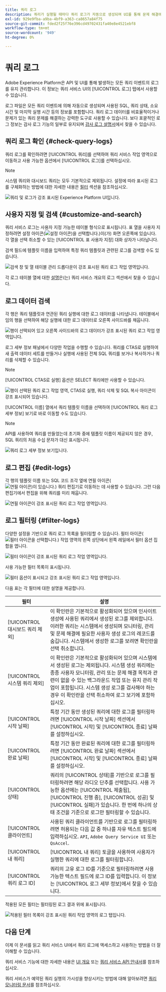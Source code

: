 ```yaml
---
title: 쿼리 로그
description: 쿼리가 실행될 때마다 쿼리 로그가 자동으로 생성되며 UI를 통해 문제 해결에 도움을 줄 수 있습니다. 이 문서에서는 UI의 쿼리 서비스 로그 섹션을 사용하고 탐색하는 방법에 대해 간략하게 설명합니다.
exl-id: 929e9fba-a9ba-4bf9-a363-ca8657a84f75
source-git-commit: fded2f25f76e396cd49702431fa40e8e4521ebf8
workflow-type: tm+mt
source-wordcount: '949'
ht-degree: 0%

---
```


# 쿼리 로그

Adobe Experience Platform은 API 및 UI를 통해 발생하는 모든 쿼리 이벤트의 로그를 유지 관리합니다. 이 정보는 쿼리 서비스 UI의 [!UICONTROL 로그] 탭에서 사용할 수 있습니다.

로그 파일은 모든 쿼리 이벤트에 의해 자동으로 생성되며 사용된 SQL, 쿼리 상태, 소요 시간 및 마지막 실행 시간 등의 정보를 포함합니다. 쿼리 로그 데이터를 비효율적이거나 문제가 있는 쿼리 문제를 해결하는 강력한 도구로 사용할 수 있습니다. 보다 포괄적인 로그 정보는 감사 로그 기능의 일부로 유지되며 [감사 로그 설명서](../../landing/governance-privacy-security/audit-logs/overview.md)에서 찾을 수 있습니다.

## 쿼리 로그 확인 {#check-query-logs}

쿼리 로그를 확인하려면 [!UICONTROL 쿼리]를 선택하여 쿼리 서비스 작업 영역으로 이동하고 사용 가능한 옵션에서 [!UICONTROL 로그]를 선택하십시오.

>[!NOTE]
>
>시스템 쿼리와 대시보드 쿼리는 모두 기본적으로 제외됩니다. 설정에 따라 표시된 로그를 구체화하는 방법에 대한 자세한 내용은 [필터](#filter-logs) 섹션을 참조하십시오.

![쿼리 및 로그가 강조 표시된 Experience Platform UI입니다.](../images/ui/query-log/logs.png)

## 사용자 지정 및 검색 {#customize-and-search}

쿼리 서비스 로그는 사용자 지정 가능한 테이블 형식으로 표시됩니다. 표 열을 사용자 지정하려면 설정 아이콘(![설정 아이콘)을 선택합니다.](/help/images/icons/column-settings.png))이(가) 화면 오른쪽에 있습니다. 각 열을 선택 취소할 수 있는 [!UICONTROL 표 사용자 지정] 대화 상자가 나타납니다.

검색 필드에 템플릿 이름을 입력하여 특정 쿼리 템플릿과 관련된 로그를 검색할 수도 있습니다.

![검색 창 및 열 테이블 관리 드롭다운이 강조 표시된 쿼리 로그 작업 영역입니다.](../images/ui/query-log/customize-logs.png)

각 로그 테이블 열에 대한 [설명](./overview.md#log)은(는) 쿼리 서비스 개요의 로그 섹션에서 찾을 수 있습니다.

## 로그 데이터 검색

각 행은 쿼리 템플릿과 연관된 쿼리 실행에 대한 로그 데이터를 나타냅니다. 테이블에서 임의 행을 선택하여 해당 실행에 대한 로그 데이터로 오른쪽 사이드바를 채웁니다.

![행이 선택되어 있고 오른쪽 사이드바의 로그 데이터가 강조 표시된 쿼리 로그 작업 영역입니다.](../images/ui/query-log/log-details.png)

로그 세부 정보 패널에서 다양한 작업을 수행할 수 있습니다. 쿼리를 CTAS로 실행하여 새 출력 데이터 세트를 만들거나 실행에 사용된 전체 SQL 쿼리를 보거나 복사하거나 쿼리를 삭제할 수 있습니다.

>[!NOTE]
>
>[!UICONTROL CTAS로 실행] 옵션은 SELECT 쿼리에만 사용할 수 있습니다.

![행이 선택된 쿼리 로그 작업 영역, CTAS로 실행, 쿼리 삭제 및 SQL 복사 아이콘이 강조 표시되어 있습니다.](../images/ui/query-log/edit-output-dataset.png)

[!UICONTROL 이름] 열에서 쿼리 템플릿 이름을 선택하여 [!UICONTROL 쿼리 로그 세부 정보] 보기로 바로 이동할 수도 있습니다.

>[!NOTE]
>
>API를 사용하여 쿼리를 만들었는데 초기화 중에 템플릿 이름이 제공되지 않은 경우, SQL 쿼리의 처음 수십 문자가 대신 표시됩니다.

![쿼리 로그 세부 정보 보기입니다.](../images/ui/query-log/query-log-details.png)

## 로그 편집 {#edit-logs}

각 행의 템플릿 이름 또는 SQL 코드 조각 옆에 연필 아이콘(![연필 아이콘)이 있습니다.](/help/images/icons/edit.png)) 쿼리 편집기로 이동하는 데 사용할 수 있습니다. 그런 다음 편집기에서 편집을 위해 쿼리를 미리 채웁니다.

![연필 아이콘이 강조 표시된 쿼리 로그 작업 영역입니다.](../images/ui/query-log/edit-query.png)

## 로그 필터링 {#filter-logs}

다양한 설정을 기반으로 쿼리 로그 목록을 필터링할 수 있습니다. 필터 아이콘(![필터 아이콘을 선택합니다.](/help/images/icons/filter.png)) 작업 영역의 왼쪽 상단에서 왼쪽 레일에서 필터 옵션 집합을 엽니다.

![필터 아이콘이 강조 표시된 쿼리 로그 작업 영역입니다.](../images/ui/query-log/log-filter.png)

사용 가능한 필터 목록이 표시됩니다.

![필터 옵션이 표시되고 강조 표시된 쿼리 로그 작업 영역입니다.](../images/ui/query-log/log-filter-settings.png)

다음 표는 각 필터에 대한 설명을 제공합니다.

| 필터 | 설명 |
| ------ | ----------- |
| [!UICONTROL 대시보드 쿼리 제외] | 이 확인란은 기본적으로 활성화되어 있으며 인사이트 생성에 사용된 쿼리에서 생성된 로그를 제외합니다. 이러한 쿼리는 시스템에서 생성되며 모니터링, 관리 및 문제 해결에 필요한 사용자 생성 로그의 레코드를 숨깁니다. 시스템에서 생성한 로그를 보려면 확인란을 선택 취소합니다. |
| [!UICONTROL 시스템 쿼리 제외] | 이 확인란은 기본적으로 활성화되어 있으며 시스템에서 생성된 로그는 제외됩니다. 시스템 생성 쿼리에는 종종 사용자 모니터링, 관리 또는 문제 해결 목적과 관련이 없을 수 있는 백그라운드 작업 또는 유지 관리 작업이 포함됩니다. 시스템 생성 로그를 검사해야 하는 경우 이 확인란을 선택 취소하여 로그 보기에 포함하십시오. |
| [!UICONTROL 시작 날짜] | 특정 기간 동안 생성된 쿼리에 대한 로그를 필터링하려면 [!UICONTROL 시작 날짜] 섹션에서 [!UICONTROL 시작] 및 [!UICONTROL 종료] 날짜를 설정하십시오. |
| [!UICONTROL 완료 날짜] | 특정 기간 동안 완료된 쿼리에 대한 로그를 필터링하려면 [!UICONTROL 완료 날짜] 섹션에서 [!UICONTROL 시작] 및 [!UICONTROL 종료] 날짜를 설정하십시오. |
| [!UICONTROL 상태] | 쿼리의 [!UICONTROL 상태]를 기반으로 로그를 필터링하려면 해당 라디오 단추를 선택합니다. 사용 가능한 옵션에는 [!UICONTROL 제출됨], [!UICONTROL 진행 중], [!UICONTROL 성공] 및 [!UICONTROL 실패]가 있습니다. 한 번에 하나의 상태 조건을 기준으로 로그만 필터링할 수 있습니다. |
| [!UICONTROL 클라이언트] | 사용된 쿼리 클라이언트를 기반으로 로그를 필터링하려면 허용되는 다음 값 중 하나를 자유 텍스트 필드에 입력하십시오. `API`, `Adobe Query Service UI` 또는 `QsAccel`. |
| [!UICONTROL 내 쿼리] | [!UICONTROL 내 쿼리] 토글을 사용하여 사용자가 실행한 쿼리에 대한 로그를 필터링합니다. |
| [!UICONTROL 쿼리 로그 ID] | 쿼리의 고유 로그 ID를 기준으로 필터링하려면 사용 가능한 텍스트 필드에 로그 ID를 입력합니다. 이 정보는 [!UICONTROL 로그 세부 정보]에서 찾을 수 있습니다. |

적용된 모든 필터는 필터링된 로그 결과 위에 표시됩니다.

![적용된 필터 목록이 강조 표시된 쿼리 작업 영역의 로그 탭입니다.](../images/ui/query-log/applied-log-filters.png)

## 다음 단계

이제 이 문서를 읽고 쿼리 서비스 UI에서 쿼리 로그에 액세스하고 사용하는 방법을 더 잘 이해할 수 있습니다.

쿼리 서비스 기능에 대한 자세한 내용은 [UI 개요](./overview.md) 또는 [쿼리 서비스 API 안내서](../api/getting-started.md)를 참조하십시오.

쿼리 서비스가 예약된 쿼리 실행의 가시성을 향상시키는 방법에 대해 알아보려면 [쿼리 모니터링 문서](./monitor-queries.md)를 참조하십시오.
